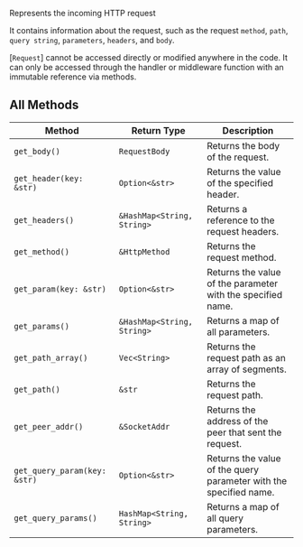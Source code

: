 Represents the incoming HTTP request

It contains information about the request, such as the request `method`, `path`, `query string`, `parameters`, `headers`, and `body`.

[`Request`] cannot be accessed directly or modified anywhere in the code. It can only be accessed through the handler or middleware function with an immutable reference via methods.

## All Methods

| Method                       | Return Type                | Description                                                       |
|------------------------------|----------------------------|-------------------------------------------------------------------|
| `get_body()`                 | `RequestBody`              | Returns the body of the request.                                  |
| `get_header(key: &str)`      | `Option<&str>`             | Returns the value of the specified header.                        |
| `get_headers()`              | `&HashMap<String, String>` | Returns a reference to the request headers.                       |
| `get_method()`               | `&HttpMethod`              | Returns the request method.                                       |
| `get_param(key: &str)`       | `Option<&str>`             | Returns the value of the parameter with the specified name.       |
| `get_params()`               | `&HashMap<String, String>` | Returns a map of all parameters.                                  |
| `get_path_array()`           | `Vec<String>`              | Returns the request path as an array of segments.                 |
| `get_path()`                 | `&str`                     | Returns the request path.                                         |
| `get_peer_addr()`            | `&SocketAddr`              | Returns the address of the peer that sent the request.            |
| `get_query_param(key: &str)` | `Option<&str>`             | Returns the value of the query parameter with the specified name. |
| `get_query_params()`         | `HashMap<String, String>`  | Returns a map of all query parameters.                            |
